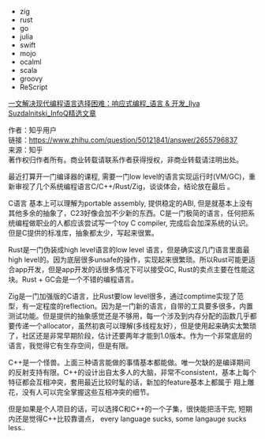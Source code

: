 - zig
- rust
- go
- julia
- swift
- mojo
- ocalml
- scala
- groovy
- ReScript

[一文解决现代编程语言选择困难：响应式编程_语言 & 开发_Ilya Suzdalnitski_InfoQ精选文章](https://www.infoq.cn/article/zCMypl8ZzgT9U60sbZ9x)


作者：知乎用户  
链接：https://www.zhihu.com/question/50121841/answer/2655796837  
来源：知乎  
著作权归作者所有。商业转载请联系作者获得授权，非商业转载请注明出处。  
  

最近打算开一门编译器的课程, 需要一门low level的语言实现运行时(VM/GC)，重新审视了几个系统编程语言C/C++/Rust/Zig，谈谈体会，结论放在最后 。

C语言 基本上可以理解为portable assembly, 提供稳定的ABI, 但是就基本上没有其他多余的抽象了，C23好像会加不少新的东西。C是一门极简的语言，任何把系统编程做职业的人都应该尝试写一个toy C compiler, 完成后会加深系统的认识。但是C提供的标准库，抽象都太少，写起来很累。  
  
Rust是一门伪装成high level语言的low level 语言，但是确实这几门语言里面最high level的。因为底层很多unsafe的操作，实现起来很繁琐。所以Rust可能更适合app开发，但是app开发的话很多情况下可以接受GC, Rust的卖点主要在性能这块。Rust + GC会是一个不错的编程语言。

Zig是一门加强版的C语言，比Rust要low level很多，通过comptime实现了范型，有一定程度的reflection。因为是一门新的语言，自带的工具要多很多，内置测试功能。但是提供的抽象感觉还是不够用，每一个涉及到内存分配的函数几乎都要传递一个allocator，虽然初衷可以理解(多线程友好），但是使用起来确实太繁琐了，社区还是非常早期阶段，估计还要两年才能到1.0版本。作为一个非常底层的语言，我觉得它有生存空间，但是有限。

C++是一个怪兽。上面三种语言能做的事情基本都能做。唯一欠缺的是编译期间的反射支持有限。C++的设计出自太多人的大脑，非常不consistent，基本上每个特征都会互相冲突，套用最近比较时髦的话，新加的feature基本上都属于 翔上雕花，没有人可以完全掌握这些互相冲突的细节。  
  
但是如果是个人项目的话，可以选择C和C++的一个子集，很快能把活干完, 短期内还是觉得C++比较靠谱点， every language sucks, some langauge sucks less..